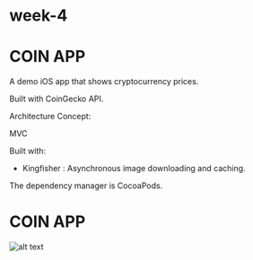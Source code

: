 # week-4 
# COIN APP

A demo iOS app that shows cryptocurrency prices.

Built with CoinGecko API. 

Architecture Concept:

MVC

Built with:

- Kingfisher : Asynchronous image downloading and caching.

The dependency manager is CocoaPods.

# COIN APP

![alt text](https://user-images.githubusercontent.com/102351754/173906059-e85ee39c-7a67-4ccf-ae1b-f1ecb1fdfd48.png)
